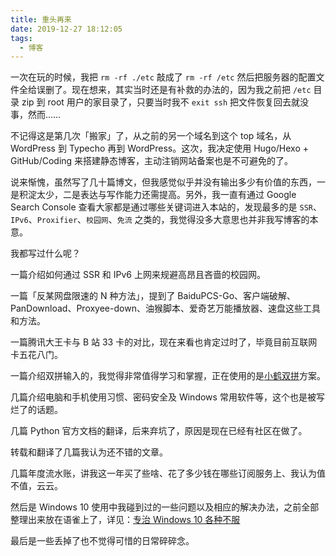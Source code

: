 ```yaml
---
title: 重头再来
date: 2019-12-27 18:12:05
tags:
  - 博客
---
```


一次在玩的时候，我把 `rm -rf ./etc` 敲成了 `rm -rf /etc` 然后把服务器的配置文件全给误删了。现在想来，其实当时还是有补救的办法的，因为我之前把 `/etc` 目录 zip 到 root 用户的家目录了，只要当时我不 `exit ssh` 把文件恢复回去就没事，然而……

<!-- more -->

不记得这是第几次「搬家」了，从之前的另一个域名到这个 top 域名，从 WordPress 到 Typecho 再到 WordPress。这次，我决定使用 Hugo/Hexo + GitHub/Coding 来搭建静态博客，主动注销网站备案也是不可避免的了。

说来惭愧，虽然写了几十篇博文，但我感觉似乎并没有输出多少有价值的东西，一是积淀太少，二是表达与写作能力还需提高。另外，我一直有通过 Google Search Console 查看大家都是通过哪些关键词进入本站的，发现最多的是 `SSR`、`IPv6`、`Proxifier`、`校园网`、`免流` 之类的，我觉得没多大意思也并非我写博客的本意。

我都写过什么呢？

一篇介绍如何通过 SSR 和 IPv6 上网来规避高昂且吝啬的校园网。

一篇「反某网盘限速的 N 种方法」，提到了 BaiduPCS-Go、客户端破解、PanDownload、Proxyee-down、油猴脚本、爱奇艺万能播放器、速盘这些工具和方法。

一篇腾讯大王卡与 B 站 33 卡的对比，现在来看也肯定过时了，毕竟目前互联网卡五花八门。

一篇介绍双拼输入的，我觉得非常值得学习和掌握，正在使用的是[小鹤双拼](https://www.flypy.com/)方案。

几篇介绍电脑和手机使用习惯、密码安全及 Windows 常用软件等，这个也是被写烂了的话题。

几篇 Python 官方文档的翻译，后来弃坑了，原因是现在已经有社区在做了。

转载和翻译了几篇我认为还不错的文章。

几篇年度流水账，讲我这一年买了些啥、花了多少钱在哪些订阅服务上、我认为值不值，云云。

然后是 Windows 10 使用中我碰到过的一些问题以及相应的解决办法，之前全部整理出来放在语雀上了，详见：[专治 Windows 10 各种不服](https://www.yuque.com/shuaizheng/blog/windows)

最后是一些丢掉了也不觉得可惜的日常碎碎念。
